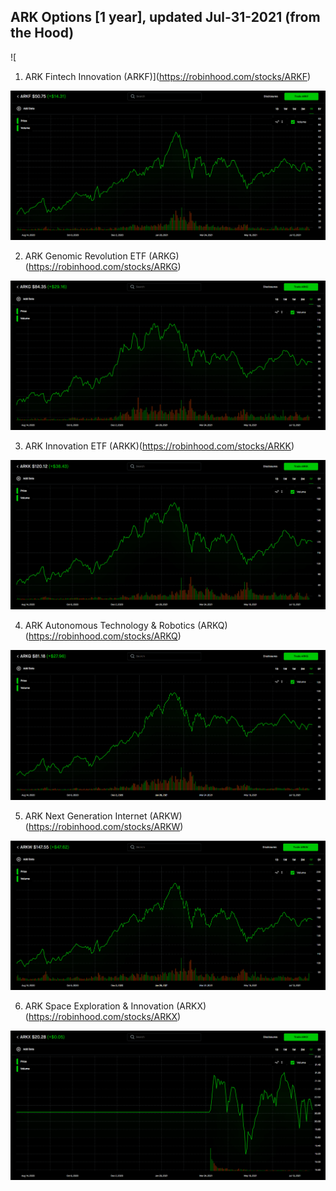 ## ARK Options [1 year], updated Jul-31-2021 (from the Hood)

![ 
1. ARK Fintech Innovation (ARKF)](https://robinhood.com/stocks/ARKF)
 
![Figure_1](https://github.com/rnhpyx/ARK_Trends/blob/main/f1.png) 
 
2. ARK Genomic Revolution ETF (ARKG)(https://robinhood.com/stocks/ARKG)
 
![Figure_2](https://github.com/rnhpyx/ARK_Trends/blob/main/f2.png) 
 
3. ARK Innovation ETF (ARKK)(https://robinhood.com/stocks/ARKK)
 
![Figure_3](https://github.com/rnhpyx/ARK_Trends/blob/main/f3.png)

4. ARK Autonomous Technology & Robotics (ARKQ)(https://robinhood.com/stocks/ARKQ)

![Figure_4](https://github.com/rnhpyx/ARK_Trends/blob/main/f4.png)

5. ARK Next Generation Internet (ARKW)(https://robinhood.com/stocks/ARKW)

![Figure_5](https://github.com/rnhpyx/ARK_Trends/blob/main/f5.png)

6. ARK Space Exploration & Innovation (ARKX)(https://robinhood.com/stocks/ARKX)

![Figure_6](https://github.com/rnhpyx/ARK_Trends/blob/main/f6.png)

